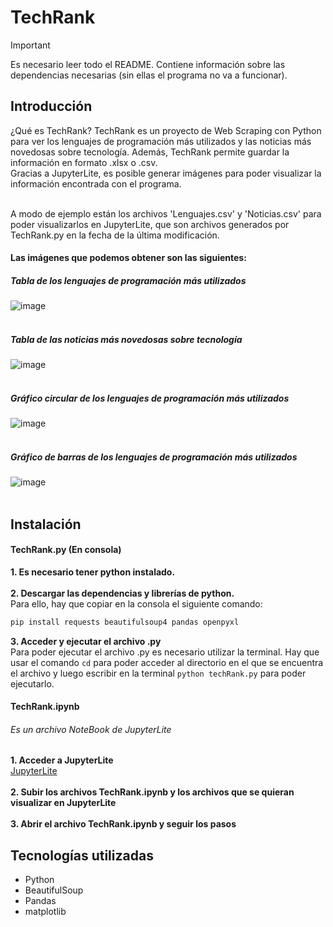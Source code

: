 # TechRank
>[!IMPORTANT]
>Es necesario leer todo el README. Contiene información sobre las dependencias necesarias (sin ellas el programa no va a funcionar).

## Introducción
¿Qué es TechRank? TechRank es un proyecto de Web Scraping con Python para ver los lenguajes de programación más utilizados y las noticias más novedosas sobre tecnología. Además, TechRank permite guardar la información en formato .xlsx o .csv. <br>
Gracias a JupyterLite, es posible generar imágenes para poder visualizar la información encontrada con el programa. <br> <br>

A modo de ejemplo están los archivos 'Lenguajes.csv' y 'Noticias.csv' para poder visualizarlos en JupyterLite, que son archivos generados por TechRank.py en la fecha de la última modificación.

#### Las imágenes que podemos obtener son las siguientes: <br>
##### Tabla de los lenguajes de programación más utilizados<br>
![image](https://github.com/nmoscatelli/TechRank/assets/118897334/6d5e1fde-f6bb-4a93-9df5-c6fc81477405)<br><br>
##### Tabla de las noticias más novedosas sobre tecnología<br>
![image](https://github.com/nmoscatelli/TechRank/assets/118897334/153b4681-f6d5-4bb0-bff7-6d3d57d75ae6)<br><br>
##### Gráfico circular de los lenguajes de programación más utilizados<br>
![image](https://github.com/nmoscatelli/TechRank/assets/118897334/ea669151-6b4e-4ecc-bc79-05970a81576b)<br><br>
##### Gráfico de barras de los lenguajes de programación más utilizados<br>
![image](https://github.com/nmoscatelli/TechRank/assets/118897334/65cb2206-b478-4ae5-80c2-f35812233d6e)<br><br>


## Instalación
#### TechRank.py (En consola)
<b> 1. Es necesario tener python instalado.  </b><br> <br>
<b> 2. Descargar las dependencias y librerías de python. </b> <br>
Para ello, hay que copiar en la consola el siguiente comando: <br> 
```bash 
pip install requests beautifulsoup4 pandas openpyxl
```
<b> 3. Acceder y ejecutar el archivo .py</b>  <br>
Para poder ejecutar el archivo .py es necesario utilizar la terminal. Hay que usar el comando `cd` para poder acceder al directorio en el que se encuentra el archivo y luego escribir en la terminal `python techRank.py` para poder ejecutarlo. 

#### TechRank.ipynb
###### Es un archivo NoteBook de JupyterLite
<b> 1. Acceder a JupyterLite </b> <br>
<a href="https://jupyterlite.github.io/demo/lab/index.html"> JupyterLite </a> <br> <br>
<b> 2. Subir los archivos TechRank.ipynb y los archivos que se quieran visualizar en JupyterLite </b> <br> <br> 
<b> 3. Abrir el archivo TechRank.ipynb y seguir los pasos </b>

## Tecnologías utilizadas
- Python
- BeautifulSoup
- Pandas
- matplotlib


